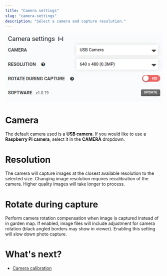 ```yaml
---
title: "Camera settings"
slug: "camera-settings"
description: "Select a camera and capture resolution."
---
```



![camera settings](_images/camera_settings.png)

# Camera

The default camera used is a **USB camera**. If you would like to use a **Raspberry Pi camera**, select it in the **CAMERA** dropdown.

# Resolution

The camera will capture images at the closest available resolution to the selected size. Changing image resolution requires recalibration of the camera. Higher quality images will take longer to process.

# Rotate during capture

Perform camera rotation compensation when image is captured instead of in garden map. If enabled, image files will include adjustment for camera rotation (black angled borders may show in viewer). Enabling this setting will slow down photo capture.

# What's next?

 * [Camera calibration](camera-calibration.md)
